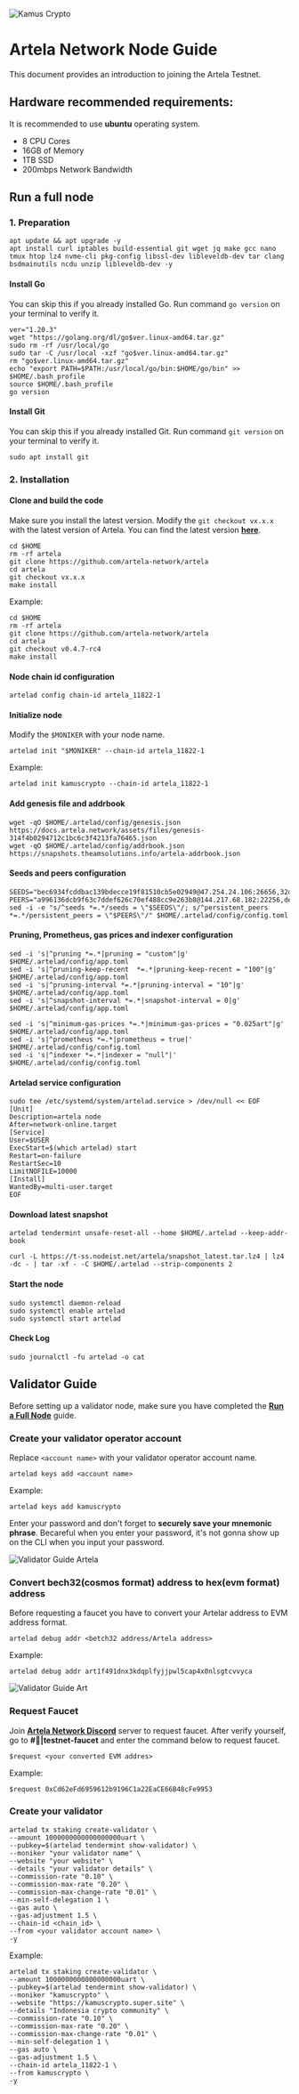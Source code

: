 ![Kamus Crypto](https://github.com/Kamus-Crypto/Testnet/assets/77204008/5a53beb5-11e6-485a-af72-eb6983bd5343)

# Artela Network Node Guide
This document provides an introduction to joining the Artela Testnet.

## Hardware recommended requirements:
It is recommended to use **ubuntu** operating system.
* 8 CPU Cores
* 16GB of Memory
* 1TB SSD
* 200mbps Network Bandwidth

## Run a full node

### 1. Preparation
```
apt update && apt upgrade -y
apt install curl iptables build-essential git wget jq make gcc nano tmux htop lz4 nvme-cli pkg-config libssl-dev libleveldb-dev tar clang bsdmainutils ncdu unzip libleveldb-dev -y
```

#### Install Go
You can skip this if you already installed Go. Run command ```go version``` on your terminal to verify it.
```
ver="1.20.3"
wget "https://golang.org/dl/go$ver.linux-amd64.tar.gz"
sudo rm -rf /usr/local/go
sudo tar -C /usr/local -xzf "go$ver.linux-amd64.tar.gz"
rm "go$ver.linux-amd64.tar.gz"
echo "export PATH=$PATH:/usr/local/go/bin:$HOME/go/bin" >> $HOME/.bash_profile
source $HOME/.bash_profile
go version
```

#### Install Git
You can skip this if you already installed Git. Run command ```git version``` on your terminal to verify it.
```
sudo apt install git
```

### 2. Installation
#### Clone and build the code
Make sure you install the latest version. Modify the ```git checkout vx.x.x``` with the latest version of Artela. You can find the latest version **[here](https://github.com/artela-network/artela)**.
```
cd $HOME
rm -rf artela
git clone https://github.com/artela-network/artela
cd artela
git checkout vx.x.x
make install
```
Example:
```
cd $HOME
rm -rf artela
git clone https://github.com/artela-network/artela
cd artela
git checkout v0.4.7-rc4
make install
```

#### Node chain id configuration
```
artelad config chain-id artela_11822-1
```

#### Initialize node
Modify the ```$MONIKER``` with your node name.
```
artelad init "$MONIKER" --chain-id artela_11822-1
```
Example:
```
artelad init kamuscrypto --chain-id artela_11822-1
```

#### Add genesis file and addrbook
```
wget -qO $HOME/.artelad/config/genesis.json https://docs.artela.network/assets/files/genesis-314f4b0294712c1bc6c3f4213fa76465.json
wget -qO $HOME/.artelad/config/addrbook.json https://snapshots.theamsolutions.info/artela-addrbook.json
```

#### Seeds and peers configuration
```
SEEDS="bec6934fcddbac139bdecce19f81510cb5e02949@47.254.24.106:26656,32d0e4aec8d8a8e33273337e1821f2fe2309539a@47.88.58.36:26656,1bf5b73f1771ea84f9974b9f0015186f1daa4266@47.251.14.47:26656"
PEERS="a996136dcb9f63c7ddef626c70ef488cc9e263b8@144.217.68.182:22256,de5612c035bd1875f0bd36d7cbf5d660b0d1e943@5.78.64.11:26656,bec6934fcddbac139bdecce19f81510cb5e02949@47.254.24.106:26656,30fb0055aced21472a01911353101bc4cd356bb3@47.89.230.117:26656,a03ae11a093c67e2554b73d174c4168fe715af10@57.128.103.184:26656,146d6011cce0423f564c9277c6a3390657c53730@157.90.226.23:26656,0188a9bcff4f411b29dbddda527d77803396e1c6@185.245.182.180:26656,b23bc610c374fd071c20ce4a2349bf91b8fbd7db@65.108.72.233:11656,aa416d3628dcce6e87d4b92d1867c8eca36a70a7@47.254.93.86:26656,978dee673bd447147f61aa5a1bdaabdfb8f8b853@47.88.57.107:26656,35ce36af33e289a29787eedb3127d21bf10edcff@81.0.218.194:45656,32d0e4aec8d8a8e33273337e1821f2fe2309539a@47.88.58.36:26656,1b73ac616d74375932fb6847ec67eee4a98174e9@116.202.85.52:25556,9e2fbfc4b32a1b013e53f3fc9b45638f4cddee36@47.254.66.177:26656,b23bc610c374fd071c20ce4a2349bf91b8fbd7db@65.108.72.233:11656,30fb0055aced21472a01911353101bc4cd356bb3@47.89.230.117:26656,9e2fbfc4b32a1b013e53f3fc9b45638f4cddee36@47.254.66.177:26656,978dee673bd447147f61aa5a1bdaabdfb8f8b853@47.88.57.107:26656,aa416d3628dcce6e87d4b92d1867c8eca36a70a7@47.254.93.86:26656"
sed -i -e "s/^seeds *=.*/seeds = \"$SEEDS\"/; s/^persistent_peers *=.*/persistent_peers = \"$PEERS\"/" $HOME/.artelad/config/config.toml
```

#### Pruning, Prometheus, gas prices and indexer configuration
```
sed -i 's|^pruning *=.*|pruning = "custom"|g' $HOME/.artelad/config/app.toml
sed -i 's|^pruning-keep-recent  *=.*|pruning-keep-recent = "100"|g' $HOME/.artelad/config/app.toml
sed -i 's|^pruning-interval *=.*|pruning-interval = "10"|g' $HOME/.artelad/config/app.toml
sed -i 's|^snapshot-interval *=.*|snapshot-interval = 0|g' $HOME/.artelad/config/app.toml

sed -i 's|^minimum-gas-prices *=.*|minimum-gas-prices = "0.025art"|g' $HOME/.artelad/config/app.toml
sed -i 's|^prometheus *=.*|prometheus = true|' $HOME/.artelad/config/config.toml
sed -i 's|^indexer *=.*|indexer = "null"|' $HOME/.artelad/config/config.toml
```

#### Artelad service configuration
```
sudo tee /etc/systemd/system/artelad.service > /dev/null << EOF
[Unit]
Description=artela node
After=network-online.target
[Service]
User=$USER
ExecStart=$(which artelad) start
Restart=on-failure
RestartSec=10
LimitNOFILE=10000
[Install]
WantedBy=multi-user.target
EOF
```

#### Download latest snapshot
```
artelad tendermint unsafe-reset-all --home $HOME/.artelad --keep-addr-book

curl -L https://t-ss.nodeist.net/artela/snapshot_latest.tar.lz4 | lz4 -dc - | tar -xf - -C $HOME/.artelad --strip-components 2
```

#### Start the node
```
sudo systemctl daemon-reload
sudo systemctl enable artelad
sudo systemctl start artelad
```

#### Check Log
```
sudo journalctl -fu artelad -o cat
```

## Validator Guide
Before setting up a validator node, make sure you have completed the **[Run a Full Node](https://github.com/Kamus-Crypto/Testnet/edit/botxx15-artela-guide/Artela%20Network/Guide_EN.md#run-a-full-node)** guide.

### Create your validator operator account
Replace ```<account name>``` with your validator operator account name.
```
artelad keys add <account name>
```
Example:
```
artelad keys add kamuscrypto
```
Enter your password and don't forget to **securely save your mnemonic phrase**. Becareful when you enter your password, it's not gonna show up on the CLI when you input your password.

![Validator Guide Artela](https://github.com/Kamus-Crypto/Testnet/assets/77204008/9f25478d-0de9-4bb4-ad3f-9eede1749b61)

### Convert bech32(cosmos format) address to hex(evm format) address
Before requesting a faucet you have to convert your Artelar address to EVM address format.
```
artelad debug addr <betch32 address/Artela address>
```
Example:
```
artelad debug addr art1f491dnx3kdqplfyjjpwl5cap4x0nlsgtcvvyca
```
![Validator Guide Art](https://github.com/Kamus-Crypto/Testnet/assets/77204008/699fb5b6-d38f-41f0-8d0b-fa9c4327bd1b)

### Request Faucet
Join **[Artela Network Discord](https://discord.gg/artela)** server to request faucet. After verify yourself, go to **#🚰|testnet-faucet** and enter the command below to request faucet.
```
$request <your converted EVM addres>
```
Example:
```
$request 0xCd62eFd6959612b9196C1a22EaCE66B48cFe9953
```

### Create your validator
```
artelad tx staking create-validator \
--amount 1000000000000000000uart \
--pubkey=$(artelad tendermint show-validator) \
--moniker "your validator name" \
--website "your website" \
--details "your validator details" \
--commission-rate "0.10" \
--commission-max-rate "0.20" \
--commission-max-change-rate "0.01" \
--min-self-delegation 1 \
--gas auto \
--gas-adjustment 1.5 \
--chain-id <chain_id> \
--from <your validator account name> \
-y
```
Example:
```
artelad tx staking create-validator \
--amount 1000000000000000000uart \
--pubkey=$(artelad tendermint show-validator) \
--moniker "kamuscrypto" \
--website "https://kamuscrypto.super.site" \
--details "Indonesia crypto community" \
--commission-rate "0.10" \
--commission-max-rate "0.20" \
--commission-max-change-rate "0.01" \
--min-self-delegation 1 \
--gas auto \
--gas-adjustment 1.5 \
--chain-id artela_11822-1 \
--from kamuscrypto \
-y
```
